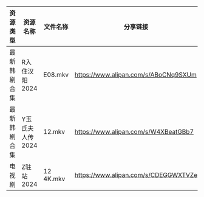 | 资源类型   | 资源名称       | 文件名称      | 分享链接                                 | 更新时间                |
| ------ | ---------- | --------- | ------------------------------------ | ------------------- |
| 最新韩剧合集 | R入住汉阳2024  | E08.mkv   | https://www.alipan.com/s/ABoCNq9SXUm | 2025-01-13 00:06:21 |
| 最新韩剧合集 | Y玉氏夫人传2024 | 12.mkv    | https://www.alipan.com/s/W4XBeatGBb7 | 2025-01-13 00:06:41 |
| 电视剧    | Z驻站2024    | 12 4K.mkv | https://www.alipan.com/s/CDEGGWXTVZe | 2025-01-13 00:06:47 |
